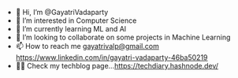 - 👋 Hi, I’m @GayatriVadaparty
- 👀 I’m interested in Computer Science
- 🌱 I’m currently learning ML and AI
- 💞️ I’m looking to collaborate on some projects in Machine Learning
- 📫 How to reach me gayatrivalp@gmail.com
https://www.linkedin.com/in/gayatri-vadaparty-46ba50219
- 👩‍💻 Check my techblog page...https://techdiary.hashnode.dev/
<!---
GayatriVadaparty/GayatriVadaparty is a ✨ special ✨ repository because its `README.md` (this file) appears on your GitHub profile.
You can click the Preview link to take a look at your changes.
--->
